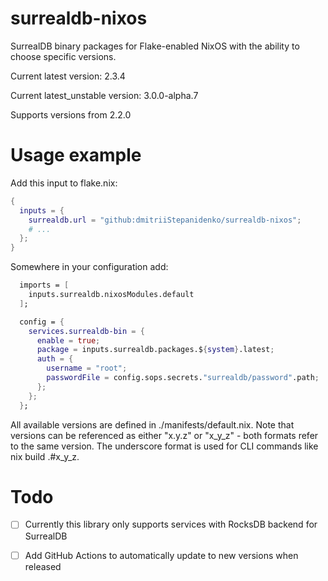 # surrealdb-nixos

SurrealDB binary packages for Flake-enabled NixOS with the ability to choose specific versions.

Current latest version: 2.3.4

Current latest_unstable version: 3.0.0-alpha.7

Supports versions from 2.2.0

# Usage example 
Add this input to flake.nix:
```nix
{
  inputs = {
    surrealdb.url = "github:dmitriiStepanidenko/surrealdb-nixos";
    # ...
  };
}
```

Somewhere in your configuration add:
```nix
  imports = [
    inputs.surrealdb.nixosModules.default
  ];

  config = {
    services.surrealdb-bin = {
      enable = true;
      package = inputs.surrealdb.packages.${system}.latest;
      auth = {
        username = "root";
        passwordFile = config.sops.secrets."surrealdb/password".path;
      };
    };
  };
```

All available versions are defined in ./manifests/default.nix. Note that versions can be referenced as either "x.y.z" or "x_y_z" - both formats refer to the same version. The underscore format is used for CLI commands like nix build .#x_y_z.


# Todo
- [ ] Currently this library only supports services with RocksDB backend for SurrealDB
- [ ] Add GitHub Actions to automatically update to new versions when released


